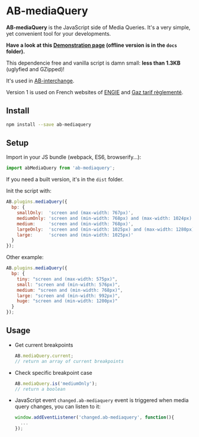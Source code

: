 # AB-mediaQuery

**AB-mediaQuery** is the JavaScript side of Media Queries. It's a very simple, yet convenient tool for your developments.

**Have a look at this [Demonstration page](http://lordfpx.github.io/AB-mediaQuery/) (offline version is in the `docs` folder).**

This dependencie free and vanilla script is damn small: **less than 1.3KB** (uglyfied and GZipped)!

It's used in [AB-interchange](https://github.com/lordfpx/AB-interchange).

Version 1 is used on French websites of [ENGIE](https://particuliers.engie.fr) and [Gaz tarif règlementé](https://gaz-tarif-reglemente.fr/).


## Install

```bash
npm install --save ab-mediaquery
```


## Setup

Import in your JS bundle (webpack, ES6, browserify...):
```js
import abMediaQuery from 'ab-mediaquery';
```

If you need a built version, it's in the `dist` folder.

Init the script with:

```js
AB.plugins.mediaQuery({
  bp: {
    smallOnly:  'screen and (max-width: 767px)',
    mediumOnly: 'screen and (min-width: 768px) and (max-width: 1024px)',
    medium:     'screen and (min-width: 768px)',
    largeOnly:  'screen and (min-width: 1025px) and (max-width: 1280px)',
    large:      'screen and (min-width: 1025px)'
  }
});
```

Other example:

```js
AB.plugins.mediaQuery({
  bp: {
    tiny: "screen and (max-width: 575px)",
    small: "screen and (min-width: 576px)",
    medium: "screen and (min-width: 768px)",
    large: "screen and (min-width: 992px)",
    huge: "screen and (min-width: 1200px)"
  }
});
```


## Usage

- Get current breakpoints
  ```js
  AB.mediaQuery.current;
  // return an array of current breakpoints
  ```

- Check specific breakpoint case
  ```js
  AB.mediaQuery.is('mediumOnly');
  // return a boolean
  ```

- JavaScript event
  `changed.ab-mediaquery` event is triggered when media query changes, you can listen to it:

  ```js
  window.addEventListener('changed.ab-mediaquery', function(){
    ...
  });
  ```
